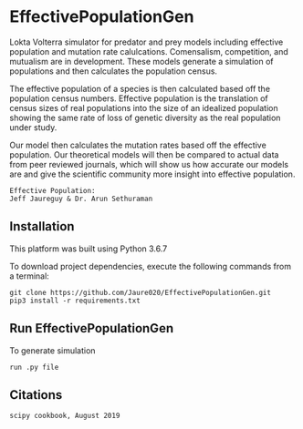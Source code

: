 # EffectivePopulationGen
Lokta Volterra simulator for predator and prey models including effective population and mutation rate calulcations. Comensalism, competition, 
and mutualism are in development. These models generate a simulation of populations and then calculates the population census. 

The effective population of a species is then calculated based off the population census numbers. Effective population is the translation of 
census sizes of real populations into the size of an idealized population showing the same rate of loss of genetic diversity as the real population 
under study. 

Our model then calculates the mutation rates based off the effective population. Our theoretical models will then be compared to actual data from peer reviewed journals, which will show us how accurate our models are and give the scientific community more insight into effective population.

```
Effective Population: 
Jeff Jaureguy & Dr. Arun Sethuraman
```
## Installation
This platform was built using Python 3.6.7 

To download project dependencies, execute the following commands from a terminal: 

```
git clone https://github.com/Jaure020/EffectivePopulationGen.git
pip3 install -r requirements.txt
```
## Run EffectivePopulationGen 
To generate simulation
```
run .py file
```

## Citations
```
scipy cookbook, August 2019
```

